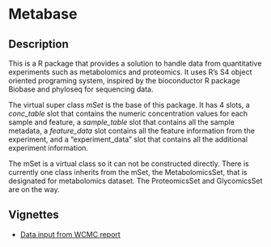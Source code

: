<!-- README.md is generated from README.Rmd. Please edit that file -->
Metabase
========

Description
-----------

This is a R package that provides a solution to handle data from
quantitative experiments such as metabolomics and proteomics. It uses
R’s S4 object oriented programing system, inspired by the bioconductor R
package Biobase and phyloseq for sequencing data.

The virtual super class *mSet* is the base of this package. It has 4
slots, a *conc\_table* slot that contains the numeric concentration
values for each sample and feature, a *sample\_table* slot that contains
all the sample metadata, a *feature\_data* slot contains all the feature
information from the experiment, and a “experiment\_data” slot that
contains all the additional experiment information.

The mSet is a virtual class so it can not be constructed directly. There
is currently one class inherits from the mSet, the MetabolomicsSet, that
is designated for metabolomics dataset. The ProteomicsSet and
GlycomicsSet are on the way.

Vignettes
---------

-   [Data input from WCMC
    report](https://zhuchcn.github.io/docs/packages/Metabase/lipidomics_wcmc/)
